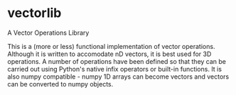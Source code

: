 vectorlib
=========

A Vector Operations Library

This is a (more or less) functional implementation of vector operations. Although it is written to accomodate nD vectors, it is best used for 3D operations. A number of operations have been defined so that they can be carried out using Python's native infix operators or built-in functions.
It is also numpy compatible - numpy 1D arrays can become vectors and vectors can be converted to numpy objects.
